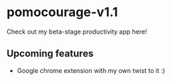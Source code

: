 # pomocourage-v1.1
Check out my beta-stage productivity app here! 

## Upcoming features
- Google chrome extension with my own twist to it :)
